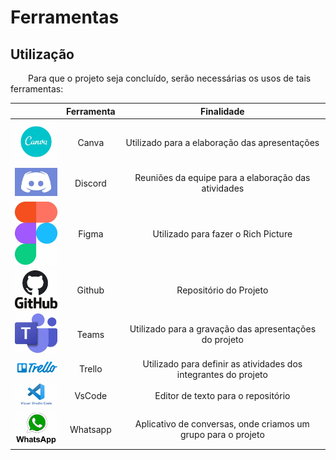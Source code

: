 # Ferramentas

## Utilização

&emsp;&emsp;Para que o projeto seja concluído, serão necessárias os usos de tais ferramentas:

| | Ferramenta | Finalidade |
| :------: | :----------: | :---------------------------------------------------: |
| <img src="/assets/img/ferramentas/Canva.jpg" width="100">  | Canva | Utilizado para a elaboração das apresentações |
| <img src="/assets/img/ferramentas/discord.jpg" width="100"> | Discord | Reuniões da equipe para a elaboração das atividades |
| <img src="/assets/img/ferramentas/figma.jpg" width="100"> | Figma | Utilizado para fazer o Rich Picture |
| <img src="/assets/img/ferramentas/github.jpg" width="100"> | Github | Repositório do Projeto |
| <img src="/assets/img/ferramentas/Teams.jpg" width="100"> | Teams | Utilizado para a gravação das apresentações do projeto |
| <img src="/assets/img/ferramentas/Trello.png" width="100"> | Trello | Utilizado para definir as atividades dos integrantes do projeto |
| <img src="/assets/img/ferramentas/vscode.jpg" width="100"> | VsCode | Editor de texto para o repositório |
| <img src="/assets/img/ferramentas/whatsapp.jpg" width="100"> | Whatsapp | Aplicativo de conversas, onde criamos um grupo para o projeto |
